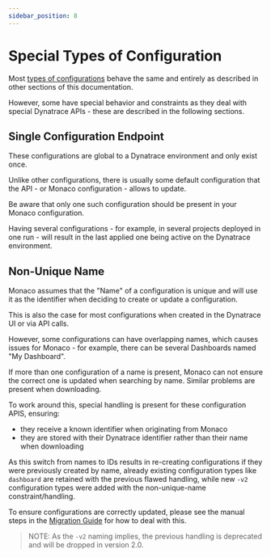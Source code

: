 ```yaml
---
sidebar_position: 8
---
```


# Special Types of Configuration

Most [types of configurations](supported_configurations.md) behave the same and entirely as described in other sections of this documentation.

However, some have special behavior and constraints as they deal with special Dynatrace APIs - these are described in the following sections.

## Single Configuration Endpoint

These configurations are global to a Dynatrace environment and only exist once.

Unlike other configurations, there is usually some default configuration that the API - or Monaco configuration - allows to update.

Be aware that only one such configuration should be present in your Monaco configuration.

Having several configurations - for example, in several projects deployed in one run - will result in the last applied one being active on the Dynatrace environment.

## Non-Unique Name

Monaco assumes that the "Name" of a configuration is unique and will use it as the identifier when deciding to create or update a configuration.

This is also the case for most configurations when created in the Dynatrace UI or via API calls.

However, some configurations can have overlapping names, which causes issues for Monaco - for example, there can be several Dashboards named "My Dashboard".

If more than one configuration of a name is present, Monaco can not ensure the correct one is updated when searching by name.
Similar problems are present when downloading.

To work around this, special handling is present for these configuration APIS, ensuring:
* they receive a known identifier when originating from Monaco
* they are stored with their Dynatrace identifier rather than their name when downloading

As this switch from names to IDs results in re-creating configurations if they were previously created by name,
already existing configuration types like `dashboard` are retained with the previous flawed handling, while new `-v2` configuration types were added with the non-unique-name constraint/handling.

To ensure configurations are correctly updated, please see the manual steps in the [Migration Guide](/Guides/deprecated_migration.md) for how to deal with this.

> NOTE: As the `-v2` naming implies, the previous handling is deprecated and will be dropped in version 2.0.
